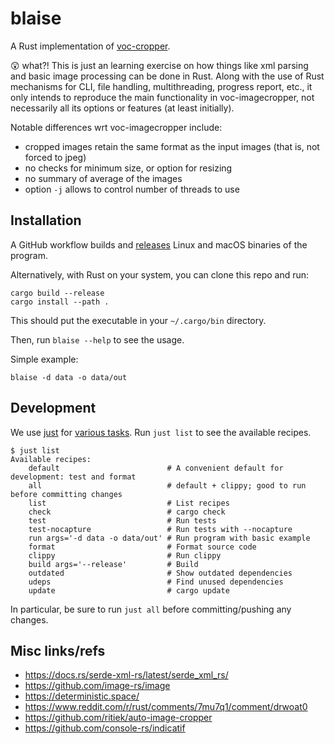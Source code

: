 # blaise

A Rust implementation of [voc-cropper](https://github.com/mbari-org/voc-cropper).

😲 what?! This is just an learning exercise on how things like xml parsing and basic image processing
can be done in Rust. Along with the use of Rust mechanisms for CLI, file handling, multithreading,
progress report, etc., it only intends to reproduce the main functionality in voc-imagecropper,
not necessarily all its options or features (at least initially).

Notable differences wrt voc-imagecropper include:
- cropped images retain the same format as the input images (that is, not forced to jpeg)
- no checks for minimum size, or option for resizing
- no summary of average of the images
- option `-j` allows to control number of threads to use

## Installation

A GitHub workflow builds and [releases](../../releases/) Linux and macOS binaries
of the program.

Alternatively, with Rust on your system, you can clone this repo and run:

```shell
cargo build --release
cargo install --path .
``` 
This should put the executable in your `~/.cargo/bin` directory.

Then, run `blaise --help` to see the usage.

Simple example:

```shell
blaise -d data -o data/out
```

## Development

We use [just](https://github.com/casey/just) for [various tasks](justfile).
Run `just list` to see the available recipes.

```shell
$ just list 
Available recipes:
    default                        # A convenient default for development: test and format
    all                            # default + clippy; good to run before committing changes
    list                           # List recipes
    check                          # cargo check
    test                           # Run tests
    test-nocapture                 # Run tests with --nocapture
    run args='-d data -o data/out' # Run program with basic example
    format                         # Format source code
    clippy                         # Run clippy
    build args='--release'         # Build
    outdated                       # Show outdated dependencies
    udeps                          # Find unused dependencies
    update                         # cargo update
```

In particular, be sure to run `just all`
before committing/pushing any changes.

## Misc links/refs

- <https://docs.rs/serde-xml-rs/latest/serde_xml_rs/>
- <https://github.com/image-rs/image>
- <https://deterministic.space/>
- <https://www.reddit.com/r/rust/comments/7mu7q1/comment/drwoat0>
- <https://github.com/ritiek/auto-image-cropper>
- <https://github.com/console-rs/indicatif>
